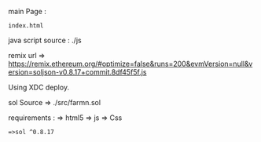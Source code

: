 main Page : 

    index.html


java script source : 
    ./js

remix url => https://remix.ethereum.org/#optimize=false&runs=200&evmVersion=null&version=soljson-v0.8.17+commit.8df45f5f.js


Using XDC deploy.

sol Source => 
    ./src/farmn.sol

requirements :
    => html5
    => js
    => Css

    =>sol ^0.8.17